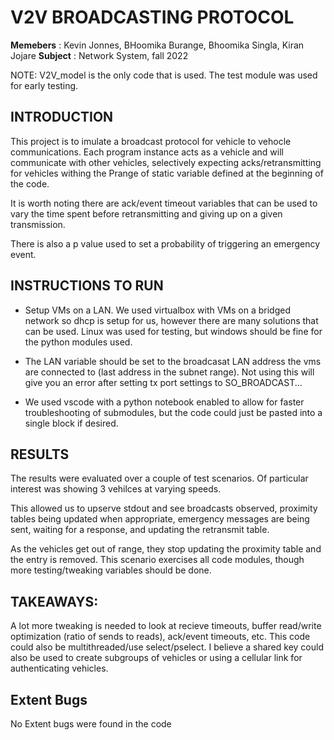 # V2V BROADCASTING PROTOCOL

**Memebers** : Kevin Jonnes, BHoomika Burange, Bhoomika Singla, Kiran Jojare
**Subject**  : Network System, fall 2022

NOTE: V2V_model is the only code that is used. The test module was used for early testing.

## INTRODUCTION

This project is to imulate a broadcast protocol for vehicle to vehocle communications. 
Each program instance acts as a vehicle and will communicate with other vehicles, selectively expecting acks/retransmitting for vehicles withing the Prange of static variable defined at the beginning of the code. 

It is worth noting there are ack/event timeout variables that can be used to vary the time spent before retransmitting and giving up on a given transmission.

There is also a p value used to set a probability of triggering an emergency event.

## INSTRUCTIONS TO RUN

* Setup VMs on a LAN. We used virtualbox with VMs on a bridged network so dhcp is setup for us, however there are many solutions that can be used. Linux was used for testing, but windows should be fine for the python modules used.

* The LAN variable should be set to the broadcasat LAN address the vms are connected to (last address in the subnet range). Not using this will give you an error after setting tx port settings to SO_BROADCAST...

* We used vscode with a python notebook enabled to allow for faster troubleshooting of submodules, 
but the code could just be pasted into a single block if desired.

## RESULTS

The results were evaluated over a couple of test scenarios. Of particular interest was showing 3 vehilces at varying speeds. 

This allowed us to upserve stdout and see broadcasts observed, proximity tables being updated when appropriate, emergency messages are being sent, waiting for a response, and updating the retransmit table.

As the vehicles get out of range, they stop updating the proximity table and the entry is removed. 
This scenario exercises all code modules, though more testing/tweaking variables should be done.

## TAKEAWAYS:
A lot more tweaking is needed to look at recieve timeouts, buffer read/write optimization (ratio of sends to reads), ack/event timeouts, etc. This code could also be multithreaded/use select/pselect. I believe a shared key could also be used to create subgroups of vehicles or using a cellular link for authenticating vehicles. 

## Extent Bugs
No Extent bugs were found in the code
